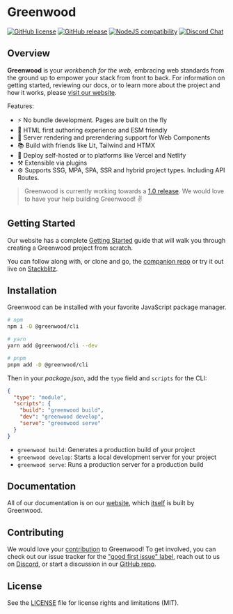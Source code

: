 # Greenwood

[![GitHub license](https://img.shields.io/badge/license-MIT-blue.svg)](https://raw.githubusercontent.com/ProjectEvergreen/greenwood/master/LICENSE.md)
[![GitHub release](https://img.shields.io/github/tag/ProjectEvergreen/greenwood.svg)](https://github.com/ProjectEvergreen/greenwood/tags)
[![NodeJS compatibility](https://img.shields.io/node/v/@greenwood/cli.svg)](https://nodejs.org/en/about/previous-releases)
[![Discord Chat](https://img.shields.io/badge/chat-discord-blue?style=flat&logo=discord)](https://www.greenwoodjs.dev/discord/)

## Overview

**Greenwood** is your _workbench for the web_, embracing web standards from the ground up to empower your stack from front to back.  For information on getting started, reviewing our docs, or to learn more about the project and how it works, please [visit our website](https://www.greenwoodjs.dev/).

Features:
- ⚡ No bundle development. Pages are built on the fly
- 📝 HTML first authoring experience and ESM friendly
- 📖 Server rendering and prerendering support for Web Components
- 📚 Build with friends like Lit, Tailwind and HTMX
- 🎁 Deploy self-hosted or to platforms like Vercel and Netlify
- ⚒️ Extensible via plugins
- ⚙️ Supports SSG, MPA, SPA, SSR and hybrid project types.  Including API Routes.

> Greenwood is currently working towards a [1.0 release](https://github.com/ProjectEvergreen/greenwood/milestone/3). We would love to have your help building Greenwood! ✌️

## Getting Started

Our website has a complete [Getting Started](http://www.greenwoodjs.dev/guides/getting-started/) guide that will walk you through creating a Greenwood project from scratch.

You can follow along with, or clone and go, the [companion repo](https://github.com/ProjectEvergreen/greenwood-getting-started) or try it out live on [Stackblitz](https://stackblitz.com/github/projectevergreen/greenwood-getting-started).

## Installation

Greenwood can be installed with your favorite JavaScript package manager.

```bash
# npm
npm i -D @greenwood/cli

# yarn
yarn add @greenwood/cli --dev

# pnpm
pnpm add -D @greenwood/cli
```

Then in your _package.json_, add the `type` field and `scripts` for the CLI:
```json
{
  "type": "module",
  "scripts": {
    "build": "greenwood build",
    "dev": "greenwood develop",
    "serve": "greenwood serve"
  }
}
```

- `greenwood build`: Generates a production build of your project
- `greenwood develop`: Starts a local development server for your project
- `greenwood serve`: Runs a production server for a production build

## Documentation

All of our documentation is on our [website](https://www.greenwoodjs.dev/), which [itself](https://github.com/ProjectEvergreen/www.greenwoodjs.dev) is built by Greenwood.

## Contributing

We would love your [contribution](.github/CONTRIBUTING.md) to Greenwood!  To get involved, you can check out our issue tracker for the ["good first issue" label](https://github.com/ProjectEvergreen/greenwood/issues?q=is%3Aopen+is%3Aissue+label%3A%22good+first+issue%22), reach out to us on [Discord](https://discord.gg/bsy9jvWh), or start a discussion in our [GitHub repo](https://github.com/ProjectEvergreen/www.greenwoodjs.dev).

## License

See the [LICENSE](LICENSE.md) file for license rights and limitations (MIT).

